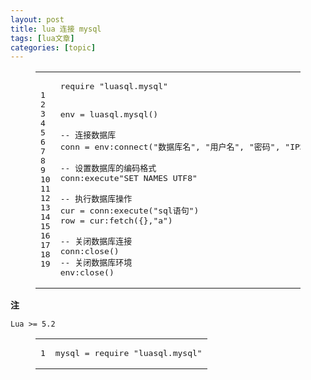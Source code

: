 ```yaml
---
layout: post
title: lua 连接 mysql 
tags: [lua文章]
categories: [topic]
---
```

<figure class="highlight lua"><table><tbody><tr><td class="gutter"><pre><span class="line">1</span><br/><span class="line">2</span><br/><span class="line">3</span><br/><span class="line">4</span><br/><span class="line">5</span><br/><span class="line">6</span><br/><span class="line">7</span><br/><span class="line">8</span><br/><span class="line">9</span><br/><span class="line">10</span><br/><span class="line">11</span><br/><span class="line">12</span><br/><span class="line">13</span><br/><span class="line">14</span><br/><span class="line">15</span><br/><span class="line">16</span><br/><span class="line">17</span><br/><span class="line">18</span><br/><span class="line">19</span><br/></pre></td><td class="code"><pre><span class="line"><span class="built_in">require</span> <span class="string">&#34;luasql.mysql&#34;</span></span><br/><span class="line"></span><br/><span class="line"></span><br/><span class="line">env = luasql.mysql()</span><br/><span class="line"></span><br/><span class="line"><span class="comment">-- 连接数据库</span></span><br/><span class="line">conn = env:connect(<span class="string">&#34;数据库名&#34;</span>, <span class="string">&#34;用户名&#34;</span>, <span class="string">&#34;密码&#34;</span>, <span class="string">&#34;IP地址&#34;</span>, 端口)</span><br/><span class="line"></span><br/><span class="line"><span class="comment">-- 设置数据库的编码格式</span></span><br/><span class="line">conn:<span class="built_in">execute</span><span class="string">&#34;SET NAMES UTF8&#34;</span></span><br/><span class="line"></span><br/><span class="line"><span class="comment">-- 执行数据库操作</span></span><br/><span class="line">cur = conn:<span class="built_in">execute</span>(<span class="string">&#34;sql语句&#34;</span>)</span><br/><span class="line">row = cur:fetch({},<span class="string">&#34;a&#34;</span>)</span><br/><span class="line"></span><br/><span class="line"><span class="comment">-- 关闭数据库连接</span></span><br/><span class="line">conn:<span class="built_in">close</span>()</span><br/><span class="line"><span class="comment">-- 关闭数据库环境</span></span><br/><span class="line">env:<span class="built_in">close</span>()</span><br/></pre></td></tr></tbody></table></figure>
<p><strong>注</strong></p>
<p><code>Lua &gt;= 5.2</code></p>
<figure class="highlight lua"><table><tbody><tr><td class="gutter"><pre><span class="line">1</span><br/></pre></td><td class="code"><pre><span class="line">mysql = <span class="built_in">require</span> <span class="string">&#34;luasql.mysql&#34;</span></span><br/></pre></td></tr></tbody></table></figure>